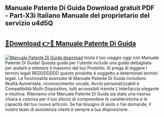 ## Manuale Patente Di Guida Download gratuit PDF - Part-X3i Italiano Manuale del proprietario del servizio u4d5Q

# <h2><a href="http://dfb587.blite.top/?on=Manuale+Patente+Di+Guida">🔗Download 👉🔴 Manuale Patente Di Guida</a></h2>

[![Manuale Patente Di Guida download](https://i.imgur.com/lujVjoI.png)](http://dfb587.blite.top/?on=Manuale+Patente+Di+Guida)
Inizia il tuo viaggio oggi con Manuale Patente Di Guida! Questa guida per l'utente include una guida dettagliata per aiutarti a ottenere il massimo dal tuo Prodotto. Si prega di leggere i termini legali REDDDDDDD questo prodotto è soggetto a determinati termini legali. Le funzionalità avanzate di Manuale Patente Di Guida includono Realtà Aumentata, riconoscimento vocale, Avvisi personalizzabili e Compatibilità Multi-Dispositivo, tutti accessibili tramite L'interfaccia elegante e intuitiva. Riteniamo che Manuale Patente Di Guida sia stata una risorsa chiara e concisa per il tuo sforzo di comprendere le caratteristiche e le capacità del tuo nuovo articolo. Se hai bisogno di aiuto o hai domande, il nostro team di assistenza clienti è sempre a tua disposizione.
